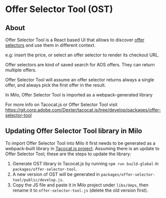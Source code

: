 # Offer Selector Tool (OST)

## About

Offer Selector Tool is a React based UI that allows to discover [offer selectors](https://developers.corp.adobe.com/aos/docs/api/openapi/openapi.yml) and use them in different context.

e.g: insert the price, or select an offer selector to render its checkout URL.

Offer selectors are kind of saved search for AOS offers. They can return multiple offers.

Offer Selector Tool will assume an offer selector returns always a single offer, and always pick the first offer in the result.

In Milo, Offer Selector Tool is imported as a webpack-generated library 

For more info on Tacocat.js or Offer Selector Tool visit https://git.corp.adobe.com/Dexter/tacocat.js/tree/develop/packages/offer-selector-tool

## Updating Offer Selector Tool library in Milo
To import Offer Selector Tool into Milo it first needs to be generated as a webpack-built library in [Tacocat.js project](https://git.corp.adobe.com/Dexter/tacocat.js/tree/develop/packages/offer-selector-tool).
Assuming there is an update to Offer Selector Tool, these are the steps to update the library:

1. Generate OST library in Tacocat.js by running `npm run build-global` in `packages/offer-selector-tool`.
2. A new version of OST will be generated in `packages/offer-selector-tool/public/develop.js`.
3. Copy the JS file and paste it in Milo project under `libs/deps`, then rename it to `offer-selector-tool.js` (delete the old version first).


